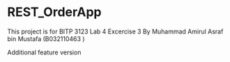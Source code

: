 # REST_OrderApp
This project is for BITP 3123 Lab 4 Excercise 3
By Muhammad Amirul Asraf bin Mustafa (B032110463 ) 

Additional feature version
